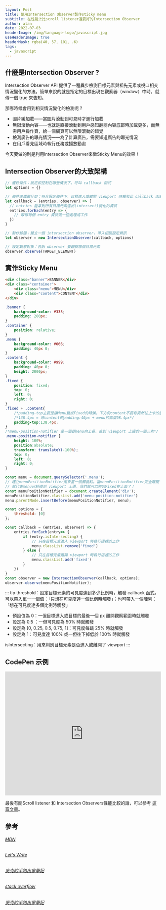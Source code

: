 ```yaml
---
layout: Post
title: 使用Intersection Observer製作sticky menu
subtitle: 在性能上比scroll listener還要好的Intersection Observer
author: alan
date: 2022-07-03
headerImage: /img/language-logo/javascript.jpg
useHeaderImage: true
headerMask: rgba(40, 57, 101, .6)
tags:
  - javascript
---
```



## 什麼是Intersection Observer ?

Intersection Observer API 提供了一種異步檢測目標元素與祖先元素或視口相交情況變化的方法。簡單來說的就是指定的目標出現在觀察器（window）中時，就傳一個 true 來告知。

那哪時候會用到相交情況變化的檢測呢 ?

- 圖片緩加載——當圖片滾動到可見時才進行加載
- 無限滾動內容——也就是直接滾動到用戶感知翻閱內容底部時加載更多，而無需用戶操作頁，給一個網頁可以無限滾動的錯覺
- 檢測廣告的曝光情況——為了計算廣告，需要知道廣告的曝光情況
- 在用戶看見區域時執行任務或播放動畫

今天要做的則是利用Intersection Observer來做Sticky Menu的效果！

## Intersection Observer的大致架構
```js
// 響鈴條件：設定和控制在哪些情況下，呼叫 callback 函式
let options = {}

// 條件達成做什麼：符合設定條件下，目標進入或離開 viewport 時觸發此 callback 函式
let callback = (entries, observer) => {
  // entries 能拿到所有目標元素進出(intersect)變化的資訊
  entries.forEach(entry => {
    // 取得每個 entry 資訊做一些處理或工作
  })
}

// 製作鈴鐺：建立一個 intersection observer，帶入相關設定資訊
let observer = new IntersectionObserver(callback, options)

// 設定觀察對象：告訴 observer 要觀察哪個目標元素
observer.observe(TARGET_ELEMENT)
```

## 實作Sticky Menu

<CodeGroup>
<CodeGroupItem title="HTML" active>

```html
<div class="banner">BANNER</div>
<div class="container">
    <div class="menu">MENU</div>
    <div class="content">CONTENT</div>
</div>
```

</CodeGroupItem>

<CodeGroupItem title="CSS">

```css
.banner {
    background-color: #333;
    padding: 200px;
}
.container {
    position: relative;
}
.menu {
    background-color: #666;
    padding: 40px 0;
}
.content {
    background-color: #999;
    padding: 40px 0;
    height: 2000px;
}
.fixed {
    position: fixed;
    top: 0;
    left: 0;
    right: 0;
}
.fixed + .content{
    /*padding-top主要是讓Menu變成Fixed的時候，下方的content不要有突然往上卡的感覺*/
    /*138.4px = 原content的padding:40px + menu的高度98.4px*/
    padding-top:138.4px; 
}
/*menu-position-notifier 是一個從menu向上長，直到 viewport 上邊的一個元素*/
.menu-position-notifier {
    height: 100%;
    position:absolute;
    transform: translateY(-100%);
    top: 0;
    left: 0;
    right: 0;
}
```

</CodeGroupItem>
<CodeGroupItem title="JS">

```js
const menu = document.querySelector('.menu');
// 建立menuPositionNotifier用來當一個觸發點，當menuPositionNotifier完全離開 viewport
// 就代表menu已經碰到 viewport 上邊，我們就可以將它Fixed在上面了！
const menuPositionNotifier = document.createElement('div');
menuPositionNotifier.classList.add('menu-position-notifier')
menu.parentNode.insertBefore(menuPositionNotifier, menu);

const options = {
    threshold: [0]
};

const callback = (entries, observer) => {
    entries.forEach(entry=> {
        if (entry.isIntersecting) {
            // 只在目標元素進入 viewport 時執行這裡的工作
            menu.classList.remove('fixed')
        } else {
            // 只在目標元素離開 viewport 時執行這裡的工作
            menu.classList.add('fixed')
        }
    })
}
const observer = new IntersectionObserver(callback, options);
observer.observe(menuPositionNotifier);
```

</CodeGroupItem>
</CodeGroup>


::: tip
threshold：設定目標元素的可見度達到多少比例時，觸發 callback 函式。可以帶入單一一個值：「只想在可見度達一個比例時觸發」；也可帶入一個陣列：「想在可見度達多個比例時觸發」
- 預設值為 0：一但目標進入或目標的最後一個 px 離開觀察範圍時就觸發
- 設定為 0.5 ：一但可見度為 50% 時就觸發
- 設定為 [0, 0.25, 0.5, 0.75, 1]：可見度每跳 25% 時就觸發
- 設定為 1：可見度達 100% 或一但往下掉低於 100% 時就觸發

isIntersecting：用來判別目標元素是否進入或離開了 viewport
:::

## CodePen 示例

<iframe height="400" style="width: 100%;" scrolling="no" title="IntersectionObserver" src="https://codepen.io/alan-zl/embed/jOzPKZR?default-tab=html%2Cresult" frameborder="no" loading="lazy" allowtransparency="true" allowfullscreen="true">
  See the Pen <a href="https://codepen.io/alan-zl/pen/jOzPKZR">
  IntersectionObserver</a> by Alan (<a href="https://codepen.io/alan-zl">@alan-zl</a>)
  on <a href="https://codepen.io">CodePen</a>.
</iframe>

最後有關Scroll listener 和 Intersection Observers性能比較的話，可以參考 [這篇文章](https://itnext.io/1v1-scroll-listener-vs-intersection-observers-469a26ab9eb6)。

## 參考
###### [MDN](https://developer.mozilla.org/zh-CN/docs/Web/API/Intersection_Observer_API)
###### [Let's Write](https://www.letswrite.tw/intersection-oserver-basic/)
###### [麥克的半路出家筆記](https://medium.com/%E9%BA%A5%E5%85%8B%E7%9A%84%E5%8D%8A%E8%B7%AF%E5%87%BA%E5%AE%B6%E7%AD%86%E8%A8%98/%E8%AA%8D%E8%AD%98-intersection-observer-api-%E5%AF%A6%E4%BD%9C-lazy-loading-%E5%92%8C-infinite-scroll-c8d434ad218c)
###### [stack overflow](https://stackoverflow.com/questions/57253460/sticky-header-implementation-with-intersectionobserver)
###### [麥克的半路出家筆記](https://itnext.io/1v1-scroll-listener-vs-intersection-observers-469a26ab9eb6)